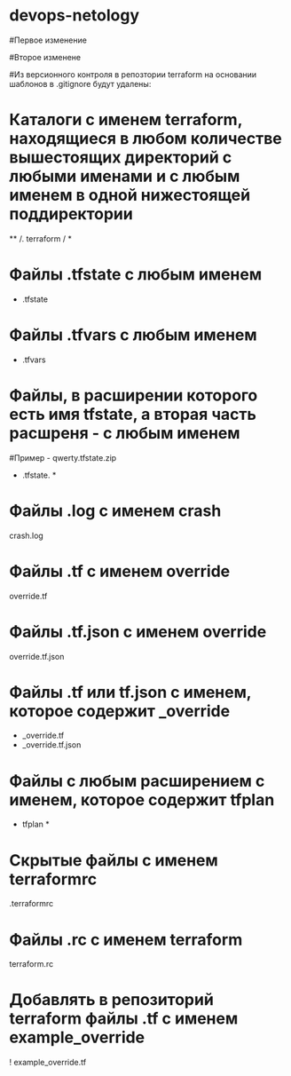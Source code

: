 # devops-netology

#Первое изменение

#Второе изменене

#Из версионного контроля в репозтории terraform на основании шаблонов в .gitignore будут удалены:

# Каталоги с именем terraform, находящиеся в любом количестве вышестоящих директорий с любыми именами и с любым именем в одной нижестоящей поддиректории
** /. terraform / *

# Файлы .tfstate с любым именем
* .tfstate

# Файлы .tfvars с любым именем
* .tfvars

# Файлы, в расширении которого есть имя tfstate, а вторая часть расшреня - с любым именем
#Пример - qwerty.tfstate.zip
* .tfstate. *

# Файлы .log с именем crash
crash.log

# Файлы .tf с именем override
override.tf

# Файлы .tf.json с именем override
override.tf.json

# Файлы  .tf или tf.json c именем, которое содержит _override 
* _override.tf
* _override.tf.json

# Файлы с любым расширением с именем, которое содержит tfplan
* tfplan *

# Скрытые файлы с именем terraformrc
.terraformrc

 # Файлы .rc с именем terraform
terraform.rc

# Добавлять в репозиторий terraform файлы .tf с именем example_override
! example_override.tf


